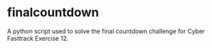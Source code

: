 # finalcountdown
A python script used to solve the final countdown challenge for Cyber Fasttrack Exercise 12.
